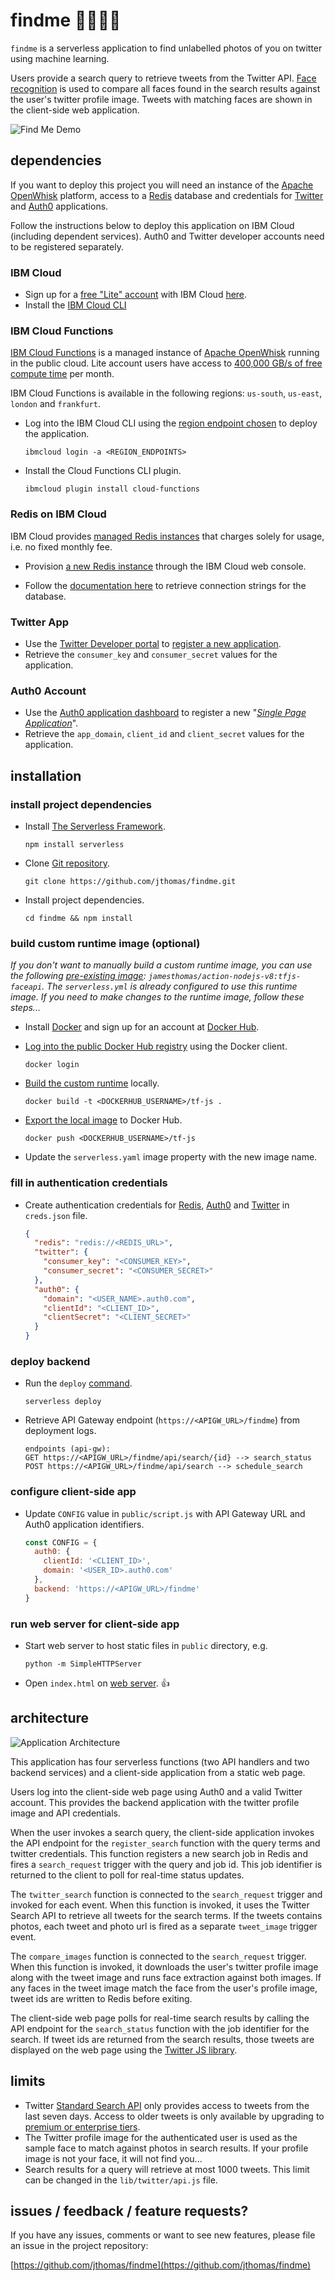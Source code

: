 # findme 🕵️‍♀️🕵️‍♂️

`findme` is a serverless application to find unlabelled photos of you on twitter using machine learning.

Users provide a search query to retrieve tweets from the Twitter API. [Face recognition](https://github.com/justadudewhohacks/face-api.js) is used to compare all faces found in the search results against the user's twitter profile image. Tweets with matching faces are shown in the client-side web application.

![Find Me Demo](.resources/find-me-demo.gif "Find Me Demo")

## dependencies

If you want to deploy this project you will need an instance of the [Apache OpenWhisk](http://openwhisk.incubator.apache.org/) platform, access to a [Redis](https://redis.io/) database and credentials for [Twitter](https://developer.twitter.com/en.html) and [Auth0](https://auth0.com/) applications.

Follow the instructions below to deploy this application on IBM Cloud (including dependent services). Auth0 and Twitter developer accounts need to be registered separately.

### IBM Cloud

- Sign up for a [free "Lite" account](https://www.ibm.com/cloud/pricing) with IBM Cloud [here](https://console.bluemix.net/registration/).
- Install the [IBM Cloud CLI](https://console.bluemix.net/docs/cli/reference/ibmcloud/download_cli.html#install_use)

### IBM Cloud Functions

[IBM Cloud Functions](https://console.bluemix.net/openwhisk/) is a managed instance of [Apache OpenWhisk](http://openwhisk.incubator.apache.org/) running in the public cloud. Lite account users have access to [400,000 GB/s of free compute time](https://console.bluemix.net/openwhisk/learn/pricing) per month.

IBM Cloud Functions is available in the following regions: `us-south`, `us-east`, `london` and `frankfurt`.

- Log into the IBM Cloud CLI using the [region endpoint chosen](https://console.bluemix.net/docs/openwhisk/bluemix_cli.html#bluemix_cli_setup) to deploy the application.

  ```
  ibmcloud login -a <REGION_ENDPOINTS>
  ```

- Install the Cloud Functions CLI plugin.

  ```
  ibmcloud plugin install cloud-functions
  ```

### Redis on IBM Cloud

IBM Cloud provides [managed Redis instances](https://console.bluemix.net/catalog/services/databases-for-redis) that charges solely for usage, i.e. no fixed monthly fee. 

- Provision [a new Redis instance](https://console.bluemix.net/catalog/services/databases-for-redis) through the IBM Cloud web console.

- Follow the [documentation here](https://console.bluemix.net/docs/services/databases-for-redis/howto-getting-connection-strings.html#getting-your-connection-strings) to retrieve connection strings for the database.

### Twitter App

- Use the [Twitter Developer portal](https://developer.twitter.com/en/apps) to [register a new application](https://developer.twitter.com/en/docs/basics/developer-portal/guides/apps).
- Retrieve the `consumer_key` and `consumer_secret` values for the application.

### Auth0 Account

- Use the [Auth0 application dashboard](https://manage.auth0.com/#/applications) to register a new "*[Single Page Application](https://auth0.com/docs/quickstart/spa/vanillajs)*".
- Retrieve the `app_domain`, `client_id` and `client_secret` values for the application.

## installation

### install project dependencies

- Install [The Serverless Framework](https://serverless.com/).

  ```
  npm install serverless
  ```

- Clone [Git repository](https://github.com/jthomas/goalbot).

  ```
  git clone https://github.com/jthomas/findme.git
  ```

- Install project dependencies.

  ```
  cd findme && npm install
  ```

### build custom runtime image (optional)

*If you don't want to manually build a custom runtime image, you can use the following [pre-existing image](https://hub.docker.com/r/jamesthomas/action-nodejs-v8/tags/): `jamesthomas/action-nodejs-v8:tfjs-faceapi`. The `serverless.yml` is already configured to use this runtime image. If you need to make changes to the runtime image, follow these steps...*

- Install [Docker](https://www.docker.com/) and sign up for an account at [Docker Hub](https://hub.docker.com/).

- [Log into the public Docker Hub registry](https://docs.docker.com/engine/reference/commandline/login/) using the Docker client.

  ```
  docker login
  ```

- [Build the custom runtime](https://docs.docker.com/engine/reference/commandline/build/) locally.

  ```
  docker build -t <DOCKERHUB_USERNAME>/tf-js .
  ```

- [Export the local image](https://docs.docker.com/engine/reference/commandline/push/) to Docker Hub.

  ```
  docker push <DOCKERHUB_USERNAME>/tf-js
  ```

- Update the `serverless.yaml` image property with the new image name.

### fill in authentication credentials

- Create authentication credentials for [Redis](https://compose.com/databases/redis), [Auth0](https://auth0.com/signup) and [Twitter](https://apps.twitter.com/) in `creds.json` file.

  ```json
  {
    "redis": "redis://<REDIS_URL>",
    "twitter": {
      "consumer_key": "<CONSUMER_KEY>",
      "consumer_secret": "<CONSUMER_SECRET>"
    },
    "auth0": {
      "domain": "<USER_NAME>.auth0.com",
      "clientId": "<CLIENT_ID>",
      "clientSecret": "<CLIENT_SECRET>"
    }
  }
  ```

### deploy backend

- Run the `deploy` [command](https://serverless.com/framework/docs/providers/openwhisk/cli-reference/deploy/).

  ```
  serverless deploy
  ```

- Retrieve API Gateway endpoint (`https://<APIGW_URL>/findme`) from deployment logs.

  ```
  endpoints (api-gw):
  GET https://<APIGW_URL>/findme/api/search/{id} --> search_status
  POST https://<APIGW_URL>/findme/api/search --> schedule_search
  ```

### configure client-side app

- Update `CONFIG` value in `public/script.js` with API Gateway URL and Auth0 application identifiers.

  ```javascript
  const CONFIG = {
    auth0: {
      clientId: '<CLIENT_ID>',
      domain: '<USER_ID>.auth0.com'
    },
    backend: 'https://<APIGW_URL>/findme'
  }
  ```

### run web server for client-side app

- Start web server to host static files in `public` directory, e.g.

  ```
  python -m SimpleHTTPServer
  ```

- Open `index.html` on [web server](http://localhost:8000/). 👍

## architecture

![Application Architecture](.resources/architecture.png "Application Architecture")

This application has four serverless functions (two API handlers and two backend services) and a client-side application from a static web page.

Users log into the client-side web page using Auth0 and a valid Twitter account. This provides the backend application with the twitter profile image and API credentials. 

When the user invokes a search query, the client-side application invokes the API endpoint for the `register_search` function with the query terms and twitter credentials. This function registers a new search job in Redis and fires a `search_request` trigger with the query and job id. This job identifier is returned to the client to poll for real-time status updates. 

The `twitter_search` function is connected to the `search_request` trigger and invoked for each event. When this function is invoked, it uses the Twitter Search API to retrieve all tweets for the search terms. If the tweets contains photos, each tweet and photo url is fired as a separate `tweet_image` trigger event.

The `compare_images` function is connected to the `search_request` trigger. When this function is invoked, it downloads the user's twitter profile image along with the tweet image and runs face extraction against both images. If any faces in the tweet image match the face from the user's profile image, tweet ids are written to Redis before exiting.

The client-side web page polls for real-time search results by calling the API endpoint for the `search_status` function with the job identifier for the search. If tweet ids are returned from the search results, those tweets are displayed on the web page using the [Twitter JS library](https://developer.twitter.com/en/docs/twitter-for-websites/embedded-tweets/overview).

## limits

- Twitter [Standard Search API](https://developer.twitter.com/en/docs/tweets/search/overview) only provides access to tweets from the last seven days. Access to older tweets is only available by upgrading to [premium or enterprise tiers](https://developer.twitter.com/en/pricing).
- The Twitter profile image for the authenticated user is used as the sample face to match against photos in search results. If your profile image is not your face, it will not find you...
- Search results for a query will retrieve at most 1000 tweets. This limit can be changed in the `lib/twitter/api.js` file.

## issues / feedback / feature requests?

If you have any issues, comments or want to see new features, please file an issue in the project repository:

[https://github.com/jthomas/findme](https://github.com/jthomas/findme)